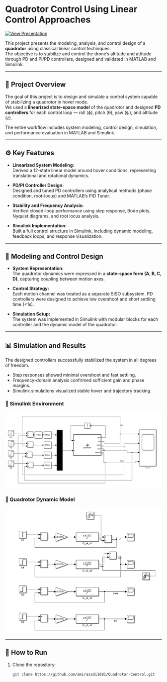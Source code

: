 # Quadrotor Control Using Linear Control Approaches
[![View Presentation](https://img.shields.io/badge/Prezi_Presentation-Click_to_View-blue?style=flat-square&logo=prezi)](https://prezi.com/view/pKVziI47jyfyDhwvlBkc/)

This project presents the modeling, analysis, and control design of a **quadrotor** using classical linear control techniques.  
The objective is to stabilize and control the drone’s altitude and attitude through PD and PI/PD controllers, designed and validated in MATLAB and Simulink.

---

## 📘 Project Overview

The goal of this project is to design and simulate a control system capable of stabilizing a quadrotor in hover mode.  
We used a **linearized state-space model** of the quadrotor and designed **PD controllers** for each control loop — roll (ϕ), pitch (θ), yaw (ψ), and altitude (z).

The entire workflow includes system modeling, control design, simulation, and performance evaluation in MATLAB and Simulink.

---

## ⚙️ Key Features

- **Linearized System Modeling:**  
  Derived a 12-state linear model around hover conditions, representing translational and rotational dynamics.

- **PD/PI Controller Design:**  
  Designed and tuned PD controllers using analytical methods (phase condition, root-locus) and MATLAB’s PID Tuner.

- **Stability and Frequency Analysis:**  
  Verified closed-loop performance using step response, Bode plots, Nyquist diagrams, and root locus analysis.

- **Simulink Implementation:**  
  Built a full control structure in Simulink, including dynamic modeling, feedback loops, and response visualization.

---

## 🧩 Modeling and Control Design

- **System Representation:**  
  The quadrotor dynamics were expressed in a **state-space form (A, B, C, D)**, capturing coupling between motion axes.

- **Control Strategy:**  
  Each motion channel was treated as a separate SISO subsystem. PD controllers were designed to achieve low overshoot and short settling time (<1s).

- **Simulation Setup:**  
  The system was implemented in Simulink with modular blocks for each controller and the dynamic model of the quadrotor.

---

## 📊 Simulation and Results

The designed controllers successfully stabilized the system in all degrees of freedom.

- Step responses showed minimal overshoot and fast settling.  
- Frequency-domain analysis confirmed sufficient gain and phase margins.  
- Simulink simulations visualized stable hover and trajectory tracking.

### 🔹 Simulink Environment
![Simulink Model](docs/figures/simulink_model.png)

### 🔹 Quadrotor Dynamic Model
![Quadrotor Model](docs/figures/quad_model.png)

---


## 🚀 How to Run

1. Clone the repository:
   ```bash
   git clone https://github.com/amirasadi1681/Quadrotor-Control.git
